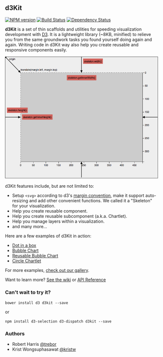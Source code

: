 ## d3Kit

[![NPM version][npm-image]][npm-url] [![Build Status][travis-image]][travis-url] [![Dependency Status][daviddm-image]][daviddm-url]

**d3Kit** is a set of thin scaffolds and utilities for speeding visualization development with [D3](https://github.com/mbostock/d3).
It is a lightweight library (~8KB, minified) to relieve you from the same groundwork tasks you found yourself doing again and again. Writing code in d3Kit way also help you create reusable and responsive components easily.

<p align="center">
  <a href="https://bl.ocks.org/trebor/554ffd04106ab92cb8014cd9500f428c" style="width:100%;">
    <img src="resources/skeleton.png" height="400">
  </a>
</p>

d3Kit features include, but are not limited to:

* Setup ```<svg>``` according to d3's [margin convention](http://bl.ocks.org/mbostock/3019563), make it support auto-resizing and add other convenient functions. We called it a "Skeleton" for your visualization.
* Help you create reusable component.
* Help you create reusable subcomponent (a.k.a. Chartlet).
* Help you manage layers within a visualization.
* and many more...

Here are a few examples of d3Kit in action:
* [Dot in a box](https://bl.ocks.org/trebor/b7155e556a90781d78ebe4101a35d062)
* [Bubble Chart](https://bl.ocks.org/trebor/ccc5bb7da3fcaa73aa7cbee973d6dcb6)
* [Reusable Bubble Chart](https://bl.ocks.org/trebor/2f4115302d3db4084ab6792863d7731e)
* [Circle Chartlet](https://bl.ocks.org/trebor/3817668ce6a358a685cab29907c0f52f)

For more examples, [check out our gallery](https://github.com/twitter/d3kit/wiki/Gallery).

Want to learn more? [See the wiki](https://github.com/twitter/d3kit/wiki) or [API Reference](https://github.com/twitter/d3kit/wiki/API-reference)

### Can't wait to try it?

```
bower install d3 d3kit --save
```

or

```
npm install d3-selection d3-dispatch d3kit --save
```

### Authors

* Robert Harris [@trebor](https://twitter.com/trebor)
* Krist Wongsuphasawat [@kristw](https://twitter.com/kristw)


[npm-image]: https://badge.fury.io/js/d3kit.svg
[npm-url]: https://npmjs.org/package/d3kit
[travis-image]: https://travis-ci.org/twitter/d3kit.svg?branch=master
[travis-url]: https://travis-ci.org/twitter/d3kit
[daviddm-image]: https://david-dm.org/twitter/d3kit.svg?theme=shields.io
[daviddm-url]: https://david-dm.org/twitter/d3kit

